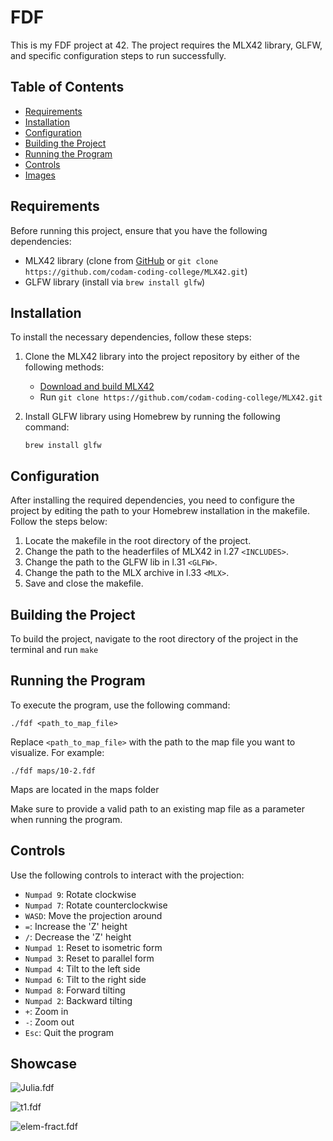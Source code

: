# FDF

This is my FDF project at 42. The project requires the MLX42 library, GLFW, and specific configuration steps to run successfully.

## Table of Contents

- [Requirements](#requirements)
- [Installation](#installation)
- [Configuration](#configuration)
- [Building the Project](#building-the-project)
- [Running the Program](#running-the-program)
- [Controls](#controls)
- [Images](#images)

## Requirements

Before running this project, ensure that you have the following dependencies:

- MLX42 library (clone from [GitHub](https://github.com/codam-coding-college/MLX42#download-and-build---mlx42) or `git clone https://github.com/codam-coding-college/MLX42.git`)
- GLFW library (install via `brew install glfw`)

## Installation

To install the necessary dependencies, follow these steps:

1. Clone the MLX42 library into the project repository by either of the following methods:
   - [Download and build MLX42](https://github.com/codam-coding-college/MLX42#download-and-build---mlx42)
   - Run `git clone https://github.com/codam-coding-college/MLX42.git`

2. Install GLFW library using Homebrew by running the following command:

   ```brew install glfw```

## Configuration

After installing the required dependencies, you need to configure the project by editing the path to your Homebrew installation in the makefile. Follow the steps below:

1. Locate the makefile in the root directory of the project.
2. Change the path to the headerfiles of MLX42 in l.27 `<INCLUDES>`.
3. Change the path to the GLFW lib in l.31 `<GLFW>`.
4. Change the path to the MLX archive in l.33 `<MLX>`.
5. Save and close the makefile.

## Building the Project

To build the project, navigate to the root directory of the project in the terminal and run ```make```

## Running the Program

To execute the program, use the following command:

```./fdf <path_to_map_file>```

Replace `<path_to_map_file>` with the path to the map file you want to visualize. For example:

```./fdf maps/10-2.fdf```

Maps are located in the maps folder

Make sure to provide a valid path to an existing map file as a parameter when running the program.

## Controls

Use the following controls to interact with the projection:

- `Numpad 9`: Rotate clockwise
- `Numpad 7`: Rotate counterclockwise
- `WASD`: Move the projection around
- `=`: Increase the 'Z' height
- `/`: Decrease the 'Z' height
- `Numpad 1`: Reset to isometric form
- `Numpad 3`: Reset to parallel form
- `Numpad 4`: Tilt to the left side
- `Numpad 6`: Tilt to the right side
- `Numpad 8`: Forward tilting
- `Numpad 2`: Backward tilting
- `+`: Zoom in
- `-`: Zoom out
- `Esc`: Quit the program

## Showcase

![Julia.fdf](/pictures/Julia.png)

![t1.fdf](/pictures/t1.png)

![elem-fract.fdf](/pictures/elem-fract.png)
